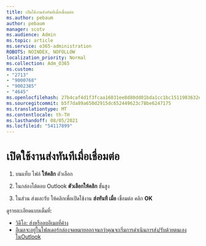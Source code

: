```yaml
---
title: เปิดใช้งานส่งทันทีเมื่อเชื่อมต่อ
ms.author: pebaum
author: pebaum
manager: scotv
ms.audience: Admin
ms.topic: article
ms.service: o365-administration
ROBOTS: NOINDEX, NOFOLLOW
localization_priority: Normal
ms.collection: Adm_O365
ms.custom:
- "2713"
- "9000768"
- "9002385"
- "4645"
ms.openlocfilehash: 27b4caf4d1f3fcaa16031ee8d80dd01bda1cc1bc1511983632ebbabf82f8ecbc
ms.sourcegitcommit: b5f7da89a650d2915dc652449623c78be6247175
ms.translationtype: MT
ms.contentlocale: th-TH
ms.lasthandoff: 08/05/2021
ms.locfileid: "54117899"
---
```

# <a name="enable-send-immediately-when-connected"></a>เปิดใช้งานส่งทันทีเมื่อเชื่อมต่อ
 
1. บนแท็บ ไฟล์ **ให้คลิก** ตัวเลือก

2. ในกล่องโต้ตอบ Outlook **ตัวเลือกให้คลิก** ขั้นสูง

3. ในส่วน ส่งและรับ ให้คลิกเพื่อเปิดใช้งาน **ส่งทันที เมื่อ** เชื่อมต่อ คลิก **OK**

ดูรายละเอียดแบบเต็มที่:
- [วิดีโอ: ส่งหรือลบอีเมลที่ค้าง](https://support.office.com/article/Video-Send-or-delete-an-email-stuck-in-your-outbox-26d5d34a-4e5f-444a-a9e8-44db04a94dec) 
- [อีเมลจะอยู่ในโฟลเดอร์กล่องจดหมายออกจนกว่าคุณจะเริ่มการดําเนินการส่ง/รับด้วยตนเองในOutlook](https://support.microsoft.com/help/2797572/email-stays-in-the-outbox-folder-until-you-manually-initiate-a-send-re)
